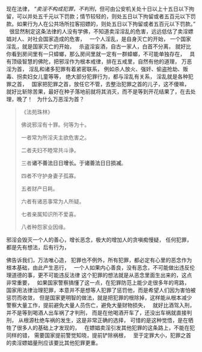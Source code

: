 现在法律，
“*卖淫不构成犯罪，不判刑*，但可由公安机关处十日以上十五日以下拘留，可以并处五千元以下罚款；情节较轻的，则处五日以下拘留或者五百元以下罚款。如果行为人在公共场所拉客招嫖的，则处五日以下拘留或者五百元以下罚款。”
&nbsp;
很显然制定这条法律的人没有学佛，不知道卖淫淫乱的危害，远远低估了卖淫嫖娼对人、对社会国家造成的危害，
&nbsp;
一个人淫乱，是自身灭亡的开始，
一个国家淫乱，就是国家灭亡的开始，
&nbsp;
杀盗淫妄酒，自古一家人，白首不分离，
就好比你看到房间里有一只蟑螂，那么房间里就一定有一群蟑螂，不可能单独存在，
&nbsp;
具有顶级智慧的佛陀，把邪淫作为根本戒律，排在五戒里，自然有他的道理，
万恶淫为首，
淫乱和诸多犯罪有着紧密联系，
例如杀人放火、强奸、偷盗抢劫、贩毒、拐卖妇女儿童等等，
绝大部分犯罪行为，都与淫乱有关系，
淫乱就是各种犯罪之首，
&nbsp;
国家把犯罪之首，放任它不管，去整治犯罪之首的儿子，这不傻嘛，
&nbsp;
就好比斩除苦果，最好在种子落地前就将其消灭，而不是等到开花结果了，在去处理，晚了！
&nbsp;
为什么万恶淫为首？

> 《法苑珠林》 
> 
> 佛说邪淫有十罪。何等为十。 
> 
> 一者常为所淫夫主欲危害之。 
> 
> 二者夫妇不睦常共斗诤。 
> 
> 三者**诸不善法日日增长。于诸善法日日损减**。 
> 
> 四者不守护身妻子孤寡。 
> 
> 五者财产日耗。 
> 
> 六者有诸恶事常为人所疑。 
> 
> 七者亲属知识所不爱喜。 
> 
> 八者种怨家业因缘。

邪淫会毁灭一个人的善心，增长恶念，极大的增加人的贪嗔痴慢疑，
任何犯罪，都是先有想法，后有行为，

佛告诉我们，万法唯心造，
犯罪也不例外，所有犯罪，都必定有心里的恶念作为根本基础，由此产生恶行，
&nbsp;
一个人如果内心善良，没有恶念，不可能做出违反伦理道德的事，更不可能违反法律
这个犯罪的想法就是从恶念里面生出来的，这点非常重要，
&nbsp;
如果国家警察搞懂了这一点，在犯罪防范上能少走很多年的弯路，
&nbsp;
国家用法律治理犯罪，本意并不是想等人犯罪了惩罚他，而是希望人们因为害怕被惩罚而收敛，
但是国家更明智的做法，就是把犯罪的根除掉，这样能从根本减少警察大量工作，提前避免大量人员伤亡，避免大量财物损失，
&nbsp;
就好比酒驾入刑，
并不是等到喝酒人出车祸了才判刑，
而是在他喝酒开车了，还没出车祸就直接判刑，
从根源杜绝车祸的发生，这是非常正确的选择，
可惜的是这种觉悟，是在牺牲了很多人的基础上才发现的，
&nbsp;
在嫖娼卖淫引发其他犯罪的这条路上，不能在犯同样的错，
需要国家提前警觉知晓，提前铲除祸根，
&nbsp;
至于定罪大小，犯罪之首的卖淫嫖娼量刑应该要比其他犯罪更重。

